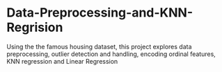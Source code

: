 # Data-Preprocessing-and-KNN-Regrision
Using the the famous housing dataset, this project explores data preprocessing, outlier detection and handling, encoding ordinal features, KNN regression and Linear Regression
